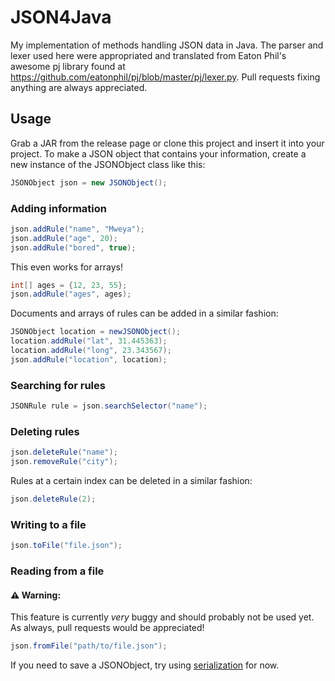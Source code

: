 # JSON4Java
My implementation of methods handling JSON data in Java. The parser and lexer used here were appropriated and translated from Eaton Phil's awesome pj library found at https://github.com/eatonphil/pj/blob/master/pj/lexer.py. Pull requests fixing anything are always appreciated.

## Usage
Grab a JAR from the release page or clone this project and insert it into
your project. To make a JSON object that contains your information, 
create a new instance of the JSONObject class like this:

```java
JSONObject json = new JSONObject();
```
### Adding information
```java
json.addRule("name", "Mweya");
json.addRule("age", 20);
json.addRule("bored", true);
```
This even works for arrays!
```java
int[] ages = {12, 23, 55};
json.addRule("ages", ages);
```
Documents and arrays of rules can be added in a similar fashion:
```java
JSONObject location = newJSONObject();
location.addRule("lat", 31.445363);
location.addRule("long", 23.343567);
json.addRule("location", location);
```
### Searching for rules
```java
JSONRule rule = json.searchSelector("name");
```
### Deleting rules
```java
json.deleteRule("name");
json.removeRule("city");
```
Rules at a certain index can be deleted in a similar fashion:
```java
json.deleteRule(2);
```
### Writing to a file
```java
json.toFile("file.json");
```
### Reading from a file
#### ⚠ Warning:
This feature is currently _very_ buggy and should probably not be used yet. As always, pull requests would be appreciated!
```java
json.fromFile("path/to/file.json");
```
If you need to save a JSONObject, try using [serialization](https://www.tutorialspoint.com/java/java_serialization.htm) for now. 
